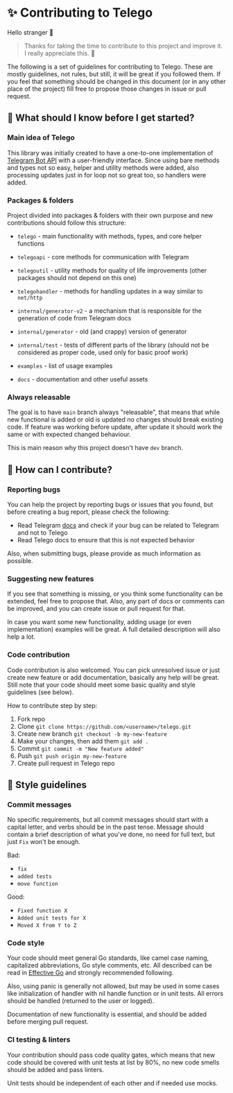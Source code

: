 # ✨ Contributing to Telego

Hello stranger 👋

> Thanks for taking the time to contribute to this project and improve it.
> I really appreciate this. 🙂

The following is a set of guidelines for contributing to Telego. These are mostly guidelines, not rules, but still, it
will be great if you followed them. If you feel that something should be changed in this document (or in any other place
of the project) fill free to propose those changes in issue or pull request.

## 🤨 What should I know before I get started?

### Main idea of Telego

This library was initially created to have a one-to-one implementation of
[Telegram Bot API](https://core.telegram.org/bots/api) with a user-friendly interface. Since using bare methods and
types not so easy, helper and utility methods were added, also processing updates just in for loop not so great too, so
handlers were added.

### Packages & folders

Project divided into packages & folders with their own purpose and new contributions should follow this structure:

- `telego` - main functionality with methods, types, and core helper functions
- `telegoapi` - core methods for communication with Telegram
- `telegoutil` - utility methods for quality of life improvements (other packages should not depend on this one)
- `telegohandler` - methods for handling updates in a way similar to `net/http`


- `internal/generator-v2` - a mechanism that is responsible for the generation of code from Telegram docs
- `internal/generator` - old (and crappy) version of generator
- `internal/test` - tests of different parts of the library (should not be considered as proper code, used only for
  basic proof work)


- `examples` - list of usage examples
- `docs` - documentation and other useful assets

### Always releasable

The goal is to have `main` branch always "releasable", that means that while new functional is added or old is updated
no changes should break existing code. If feature was working before update, after update it should work the same or 
with expected changed behaviour.

This is main reason why this project doesn't have `dev` branch.

## 🧐 How can I contribute?

### Reporting bugs

You can help the project by reporting bugs or issues that you found, but before creating a bug report, please check the
following:

- Read Telegram [docs](https://core.telegram.org/bots/api) and check if your bug can be related to Telegram and not to
  Telego
- Read Telego docs to ensure that this is not expected behavior

Also, when submitting bugs, please provide as much information as possible.

### Suggesting new features

If you see that something is missing, or you think some functionality can be extended, feel free to propose that. Also,
any part of docs or comments can be improved, and you can create issue or pull request for that.

In case you want some new functionality, adding usage (or even implementation) examples will be great. A full detailed
description will also help a lot.

### Code contribution

Code contribution is also welcomed. You can pick unresolved issue or just create new feature or add documentation,
basically any help will be great. Still note that your code should meet some basic quality and style guidelines
(see below).

How to contribute step by step:

1. Fork repo
2. Clone `git clone https://github.com/<username>/telego.git`
3. Create new branch `git checkout -b my-new-feature`
4. Make your changes, then add them `git add .`
5. Commit `git commit -m "New feature added"`
6. Push `git push origin my-new-feature`
7. Create pull request in Telego repo

## 🎨 Style guidelines

### Commit messages

No specific requirements, but all commit messages should start with a capital letter, and verbs should be in the past
tense. Message should contain a brief description of what you've done, no need for full text, but just `Fix` won't be
enough.

Bad:

- `fix`
- `added tests`
- `move function`

Good:

- `Fixed function X`
- `Added unit tests for X`
- `Moved X from Y to Z`

### Code style

Your code should meet general Go standards, like camel case naming, capitalized abbreviations, Go style comments, etc.
All described can be read in [Effective Go](https://go.dev/doc/effective_go) and strongly recommended following.

Also, using panic is generally not allowed, but may be used in some cases like initialization of handler with nil handle
function or in unit tests. All errors should be handled (returned to the user or logged).

Documentation of new functionality is essential, and should be added before merging pull request.

### CI testing & linters

Your contribution should pass code quality gates, which means that new code should be covered with unit tests at list by
80%, no new code smells should be added and pass linters.

Unit tests should be independent of each other and if needed use mocks.
